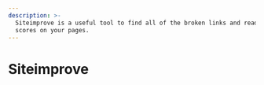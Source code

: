 ```yaml
---
description: >-
  Siteimprove is a useful tool to find all of the broken links and readability
  scores on your pages.
---
```


# Siteimprove



